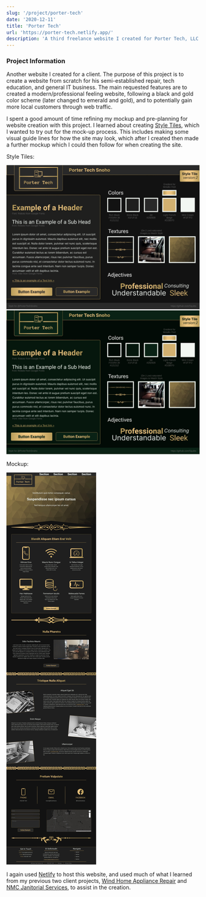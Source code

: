 ```yaml
---
slug: '/project/porter-tech'
date: '2020-12-11'
title: 'Porter Tech'
url: 'https://porter-tech.netlify.app/'
description: 'A third freelance website I created for Porter Tech, LLC. Another freelance project I did, where the overall design changed quite frequently as I delightedly wanted to meet client requests. A from the ground up project.'
---
```


### Project Information

Another website I created for a client. The purpose of this project is to create a website from scratch for his semi-established repair, tech education, and general IT business. The main requested features are to created a modern/professional feeling website, following a black and gold color scheme (later changed to emerald and gold), and to potentially gain more local customers through web traffic.

I spent a good amount of time refining my mockup and pre-planning for website creation with this project. I learned about creating [Style Tiles](https://styletil.es/), which I wanted to try out for the mock-up process. This includes making some visual guide lines for how the site may look, which after I created then made a further mockup which I could then follow for when creating the site.

Style Tiles:

![](../../images/projectPages/porter-tech-style-tile.png)
![](../../images/projectPages/porter-tech-style-tile-2.jpg)

Mockup:

![](../../images/projectPages/porter-tech-mockup.jpg)

I again used [Netlify](https://www.netlify.com/) to host this website, and used much of what I learned from my previous two client projects, [Wind Home Appliance Repair](/projects/wind-home) and [NMC Janitorial Services](/projects/nmc-janitorial), to assist in the creation.
